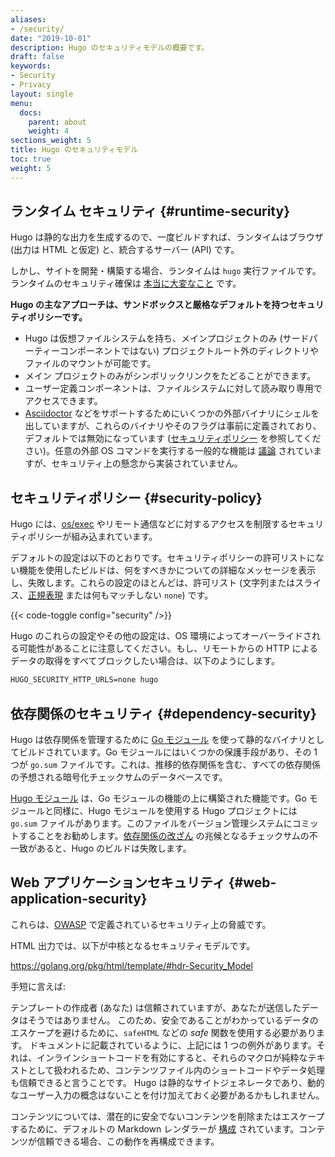 ```yaml
---
aliases:
- /security/
date: "2019-10-01"
description: Hugo のセキュリティモデルの概要です。
draft: false
keywords:
- Security
- Privacy
layout: single
menu:
  docs:
    parent: about
    weight: 4
sections_weight: 5
title: Hugo のセキュリティモデル
toc: true
weight: 5
---
```


## ランタイム セキュリティ {#runtime-security}

Hugo は静的な出力を生成するので、一度ビルドすれば、ランタイムはブラウザ (出力は HTML と仮定) と、統合するサーバー (API) です。

しかし、サイトを開発・構築する場合、ランタイムは `hugo` 実行ファイルです。ランタイムのセキュリティ確保は [本当に大変なこと](https://blog.logrocket.com/how-to-protect-your-node-js-applications-from-malicious-dependencies-5f2e60ea08f9/) です。

**Hugo の主なアプローチは、サンドボックスと厳格なデフォルトを持つセキュリティポリシーです。**

* Hugo は仮想ファイルシステムを持ち、メインプロジェクトのみ (サードパーティーコンポーネントではない) プロジェクトルート外のディレクトリやファイルのマウントが可能です。
* メイン プロジェクトのみがシンボリックリンクをたどることができます。
* ユーザー定義コンポーネントは、ファイルシステムに対して読み取り専用でアクセスできます。
* [Asciidoctor](/content-management/formats/#list-of-content-formats) などをサポートするためにいくつかの外部バイナリにシェルを出していますが、これらのバイナリやそのフラグは事前に定義されており、デフォルトでは無効になっています ([セキュリティポリシー](#security-policy) を参照してください)。任意の外部 OS コマンドを実行する一般的な機能は [議論](https://github.com/gohugoio/hugo/issues/796) されていますが、セキュリティ上の懸念から実装されていません。

## セキュリティポリシー {#security-policy}

Hugo には、[os/exec](https://pkg.go.dev/os/exec) やリモート通信などに対するアクセスを制限するセキュリティポリシーが組み込まれています。

デフォルトの設定は以下のとおりです。セキュリティポリシーの許可リストにない機能を使用したビルドは、何をすべきかについての詳細なメッセージを表示し、失敗します。これらの設定のほとんどは、許可リスト (文字列またはスライス、[正規表現](https://pkg.go.dev/regexp) または何もマッチしない `none`) です。

{{< code-toggle config="security" />}}

Hugo のこれらの設定やその他の設定は、OS 環境によってオーバーライドされる可能性があることに注意してください。もし、リモートからの HTTP によるデータの取得をすべてブロックしたい場合は、以下のようにします。

```txt
HUGO_SECURITY_HTTP_URLS=none hugo
```

## 依存関係のセキュリティ {#dependency-security}

Hugo は依存関係を管理するために [Go モジュール](https://github.com/golang/go/wiki/Modules) を使って静的なバイナリとしてビルドされています。Go モジュールにはいくつかの保護手段があり、その 1 つが `go.sum` ファイルです。これは、推移的依存関係を含む、すべての依存関係の予想される暗号化チェックサムのデータベースです。

[Hugo モジュール](/hugo-modules/) は、Go モジュールの機能の上に構築された機能です。Go モジュールと同様に、Hugo モジュールを使用する Hugo プロジェクトには `go.sum` ファイルがあります。このファイルをバージョン管理システムにコミットすることをお勧めします。[依存関係の改ざん](https://julienrenaux.fr/2019/12/20/github-actions-security-risk/) の兆候となるチェックサムの不一致があると、Hugo のビルドは失敗します。

## Web アプリケーションセキュリティ {#web-application-security}

これらは、[OWASP](https://en.wikipedia.org/wiki/OWASP) で定義されているセキュリティ上の脅威です。

HTML 出力では、以下が中核となるセキュリティモデルです。

<https://golang.org/pkg/html/template/#hdr-Security_Model>

手短に言えば:

テンプレートの作成者 (あなた) は信頼されていますが、あなたが送信したデータはそうではありません。
このため、安全であることがわかっているデータのエスケープを避けるために、`safeHTML` などの _safe_ 関数を使用する必要があります。
ドキュメントに記載されているように、上記には 1 つの例外があります。それは、インラインショートコードを有効にすると、それらのマクロが純粋なテキストとして扱われるため、コンテンツファイル内のショートコードやデータ処理も信頼できると言うことです。
Hugo は静的なサイトジェネレータであり、動的なユーザー入力の概念はないことを付け加えておく必要があるかもしれません。

コンテンツについては、潜在的に安全でないコンテンツを削除またはエスケープするために、デフォルトの Markdown レンダラーが [構成](/getting-started/configuration-markup) されています。コンテンツが信頼できる場合、この動作を再構成できます。

